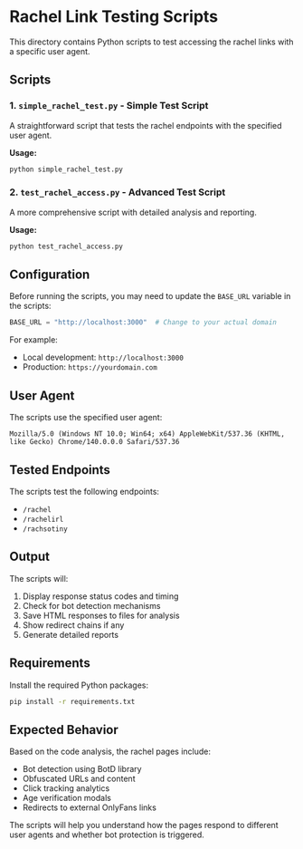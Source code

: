 # Rachel Link Testing Scripts

This directory contains Python scripts to test accessing the rachel links with a specific user agent.

## Scripts

### 1. `simple_rachel_test.py` - Simple Test Script
A straightforward script that tests the rachel endpoints with the specified user agent.

**Usage:**
```bash
python simple_rachel_test.py
```

### 2. `test_rachel_access.py` - Advanced Test Script
A more comprehensive script with detailed analysis and reporting.

**Usage:**
```bash
python test_rachel_access.py
```

## Configuration

Before running the scripts, you may need to update the `BASE_URL` variable in the scripts:

```python
BASE_URL = "http://localhost:3000"  # Change to your actual domain
```

For example:
- Local development: `http://localhost:3000`
- Production: `https://yourdomain.com`

## User Agent

The scripts use the specified user agent:
```
Mozilla/5.0 (Windows NT 10.0; Win64; x64) AppleWebKit/537.36 (KHTML, like Gecko) Chrome/140.0.0.0 Safari/537.36
```

## Tested Endpoints

The scripts test the following endpoints:
- `/rachel`
- `/rachelirl`
- `/rachsotiny`

## Output

The scripts will:
1. Display response status codes and timing
2. Check for bot detection mechanisms
3. Save HTML responses to files for analysis
4. Show redirect chains if any
5. Generate detailed reports

## Requirements

Install the required Python packages:

```bash
pip install -r requirements.txt
```

## Expected Behavior

Based on the code analysis, the rachel pages include:
- Bot detection using BotD library
- Obfuscated URLs and content
- Click tracking analytics
- Age verification modals
- Redirects to external OnlyFans links

The scripts will help you understand how the pages respond to different user agents and whether bot protection is triggered.


